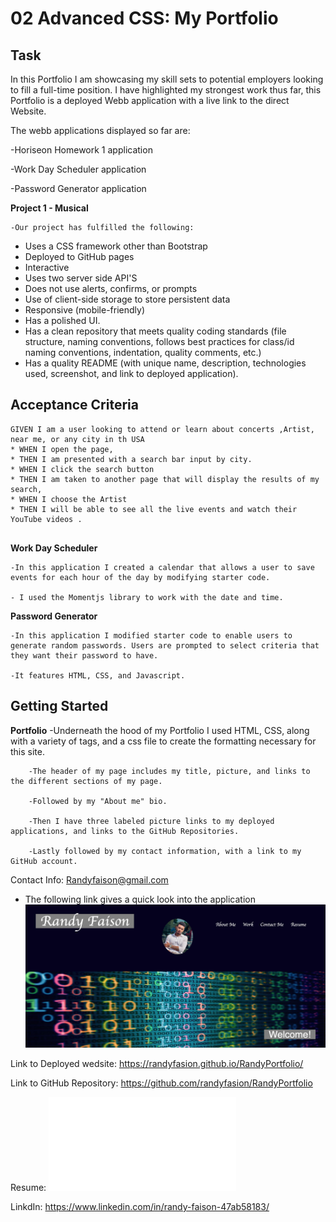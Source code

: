 # 02 Advanced CSS: My Portfolio 

## Task

In this Portfolio I am showcasing my skill sets to potential employers looking to fill a full-time position. I have highlighted my strongest work thus far, this Portfolio is a deployed Webb application with a live link to the direct Website. 

The webb applications displayed so far are:

-Horiseon Homework 1 application

-Work Day Scheduler application

-Password Generator application

**Project 1 - Musical**

    -Our project has fulfilled the following:
 * Uses a CSS framework other than Bootstrap
 * Deployed to GitHub pages
 * Interactive 
 * Uses two server side API'S
 * Does not use alerts, confirms, or prompts
 * Use of client-side storage to store persistent data
 * Responsive (mobile-friendly)
 * Has a polished UI.
 * Has a clean repository that meets quality coding standards (file structure, naming conventions, follows best practices for class/id naming conventions, indentation, quality comments, etc.)
 * Has a quality README (with unique name, description, technologies used, screenshot, and link to deployed application).

 ## Acceptance Criteria
```
GIVEN I am a user looking to attend or learn about concerts ,Artist, near me, or any city in th USA
* WHEN I open the page,
* THEN I am presented with a search bar input by city. 
* WHEN I click the search button 
* THEN I am taken to another page that will display the results of my search,
* WHEN I choose the Artist 
* THEN I will be able to see all the live events and watch their YouTube videos .
 
```

 **Work Day Scheduler**

    -In this application I created a calendar that allows a user to save events for each hour of the day by modifying starter code.

    - I used the Momentjs library to work with the date and time. 

**Password Generator**

    -In this application I modified starter code to enable users to generate random passwords. Users are prompted to select criteria that they want their password to have.  

    -It features HTML, CSS, and Javascript. 

## Getting Started

**Portfolio**
    -Underneath the hood of my Portfolio I used HTML, CSS, along with a variety of tags, and a css file to create the formatting necessary for this site. 

        -The header of my page includes my title, picture, and links to the different sections of my page. 
        
        -Followed by my "About me" bio.

        -Then I have three labeled picture links to my deployed applications, and links to the GitHub Repositories. 
        
        -Lastly followed by my contact information, with a link to my GitHub account. 

Contact Info: Randyfaison@gmail.com

- The following link gives a quick look into the application 
![portfolio](portfoliolook.png)


Link to Deployed wedsite:
https://randyfasion.github.io/RandyPortfolio/

Link to GitHub Repository:
https://github.com/randyfasion/RandyPortfolio

Resume:
![portfolio](./Resume_RandyFaison.pdf)

LinkdIn:
https://www.linkedin.com/in/randy-faison-47ab58183/
